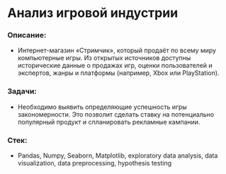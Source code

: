 # Анализ игровой индустрии 

### Описание:
* Интернет-магазин «Стримчик», который продаёт по всему миру компьютерные игры. Из открытых источников доступны исторические данные о продажах игр, оценки пользователей и экспертов, жанры и платформы (например, Xbox или PlayStation). 

### Задачи:
* Необходимо выявить определяющие успешность игры закономерности. Это позволит сделать ставку на потенциально популярный продукт и спланировать рекламные кампании.

### Стек:
* Pandas, Numpy, Seaborn, Matplotlib, exploratory data analysis, data visualization, data preprocessing, hypothesis testing
